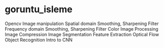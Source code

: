 # goruntu_isleme
Opencv
Image manipulation
Spatial domain Smoothing, Sharpening Filter
Frequency domain Smoothing, Sharpening Filter
Color Image Processing
Image Compression
Image Segmentation
Feature Extraction
Optical Flow
Object Recognition
Intro to CNN
